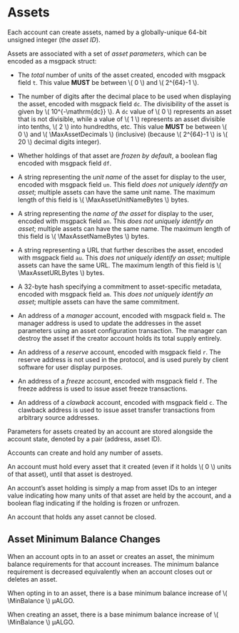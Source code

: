 $$
\newcommand \MinBalance {b_{\min}}
\newcommand \Asset {\mathrm{Asa}}
\newcommand \MaxAssetDecimals {\Asset_{d,\max}}
\newcommand \MaxAssetNameBytes {\Asset_{n,\max}}
\newcommand \MaxAssetUnitNameBytes {\Asset_{u,\max}}
\newcommand \MaxAssetURLBytes {\Asset_{r,\max}}
$$

# Assets

Each account can create assets, named by a globally-unique 64-bit unsigned
integer (the _asset ID_).

Assets are associated with a set of _asset parameters_, which can be encoded as a
msgpack struct:

- The _total_ number of units of the asset created, encoded with msgpack field `t`.
This value **MUST** be between \\( 0 \\) and \\( 2^{64}-1 \\).

- The number of digits after the decimal place to be used when displaying the asset,
encoded with msgpack field `dc`. The divisibility of the asset is given by \\( 10^{-\mathrm{dc}} \\).
A `dc` value of \\( 0 \\) represents an asset that is not divisible, while a value of \\( 1 \\)
represents an asset divisible into tenths, \\( 2 \\) into hundredths, etc. This value
**MUST** be between \\( 0 \\) and \\( \MaxAssetDecimals \\) (inclusive) (because
\\( 2^{64}-1 \\) is \\( 20 \\) decimal digits integer).

- Whether holdings of that asset are _frozen by default_, a boolean flag encoded
with msgpack field `df`.

- A string representing the _unit name_ of the asset for display to the user, encoded
with msgpack field `un`. This field _does not uniquely identify an asset_; multiple
assets can have the same unit name. The maximum length of this field is \\( \MaxAssetUnitNameBytes \\)
bytes.

- A string representing the _name of the asset_ for display to the user, encoded
with msgpack field `an`. This _does not uniquely identify an asset_; multiple assets
can have the same name. The maximum length of this field is \\( \MaxAssetNameBytes \\)
bytes.

- A string representing a URL that further describes the asset, encoded with msgpack
field `au`. This _does not uniquely identify an asset_; multiple assets can have the
same URL. The maximum length of this field is \\( \MaxAssetURLBytes \\) bytes.

- A 32-byte hash specifying a commitment to asset-specific metadata, encoded with
msgpack field `am`. This _does not uniquely identify an asset_; multiple assets can
have the same commitment.

- An address of a _manager_ account, encoded with msgpack field `m`. The manager
address is used to update the addresses in the asset parameters using an asset
configuration transaction. The manager can destroy the asset if the creator account
holds its total supply entirely.

- An address of a _reserve_ account, encoded with msgpack field `r`. The reserve
address is not used in the protocol, and is used purely by client software for
user display purposes.

- An address of a _freeze_ account, encoded with msgpack field `f`. The freeze
address is used to issue asset freeze transactions.

- An address of a _clawback_ account, encoded with msgpack field `c`. The clawback
address is used to issue asset transfer transactions from arbitrary source addresses.

Parameters for assets created by an account are stored alongside the account state,
denoted by a pair (address, asset ID).

Accounts can create and hold any number of assets.

An account must hold every asset that it created (even if it holds \\( 0 \\) units
of that asset), until that asset is destroyed.

An account’s asset holding is simply a map from asset IDs to an integer value indicating
how many units of that asset are held by the account, and a boolean flag indicating
if the holding is frozen or unfrozen.

An account that holds any asset cannot be closed.

## Asset Minimum Balance Changes

When an account opts in to an asset or creates an asset, the minimum balance requirements
for that account increases. The minimum balance requirement is decreased equivalently
when an account closes out or deletes an asset.

When opting in to an asset, there is a base minimum balance increase of
\\( \MinBalance \\) μALGO.

When creating an asset, there is a base minimum balance increase of
\\( \MinBalance \\) μALGO.
